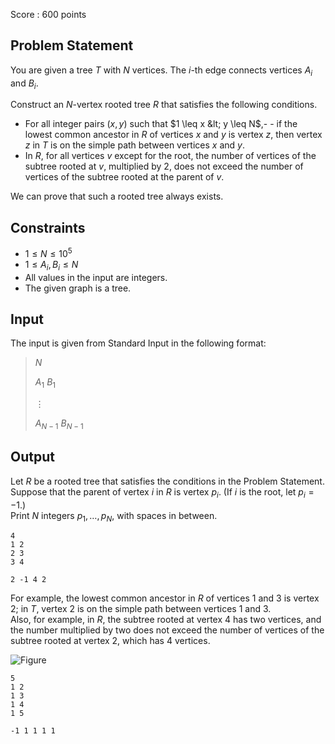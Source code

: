 Score : $600$ points

## Problem Statement

You are given a tree $T$ with $N$ vertices.  The $i$-th edge connects vertices $A_i$ and $B_i$.

Construct an $N$-vertex rooted tree $R$ that satisfies the following conditions.

- For all integer pairs $(x,y)$ such that $1 \leq x &lt; y \leq N$,-   - if the lowest common ancestor in $R$ of vertices $x$ and $y$ is vertex $z$, then vertex $z$ in $T$ is on the simple path between vertices $x$ and $y$.
- In $R$, for all vertices $v$ except for the root, the number of vertices of the subtree rooted at $v$, multiplied by $2$, does not exceed the number of vertices of the subtree rooted at the parent of $v$.

We can prove that such a rooted tree always exists.

## Constraints

- $1 \leq N \leq 10^5$
- $1\leq A_i,B_i \leq N$
- All values in the input are integers.
- The given graph is a tree.

## Input

The input is given from Standard Input in the following format:

> $N$
> 
> $A_1$ $B_1$
> 
> $\vdots$
> 
> $A_{N-1}$ $B_{N-1}$

## Output

Let $R$ be a rooted tree that satisfies the conditions in the Problem Statement.  Suppose that the parent of vertex $i$ in $R$ is vertex $p_i$.  (If $i$ is the root, let $p_i=-1$.)<br>
Print $N$ integers $p_1,\ldots,p_N$, with spaces in between.

```input1
4
1 2
2 3
3 4
```

```output1
2 -1 4 2
```

For example, the lowest common ancestor in $R$ of vertices $1$ and $3$ is vertex $2$; in $T$, vertex $2$ is on the simple path between vertices $1$ and $3$.<br>
Also, for example, in $R$, the subtree rooted at vertex $4$ has two vertices, and the number multiplied by two does not exceed the number of vertices of the subtree rooted at vertex $2$, which has $4$ vertices.

![Figure](https://img.atcoder.jp/abc291/7c68a1da41dbfff60a08aad4fe182376.png)

```input2
5
1 2
1 3
1 4
1 5
```

```output2
-1 1 1 1 1
```